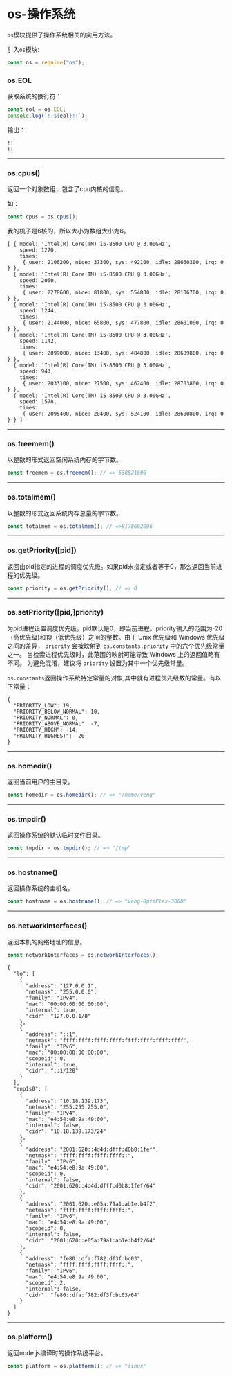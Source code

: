# os-操作系统

`os`模块提供了操作系统相关的实用方法。

引入`os`模块:

```js
const os = require("os");
```

### os.EOL

获取系统的换行符：

```js
const eol = os.EOL;
console.log(`!!${eol}!!`);
```

输出：

```shell
!!
!!
```



---

### os.cpus()

返回一个对象数组，包含了cpu内核的信息。

如：

```js
const cpus = os.cpus();
```

我的机子是6核的，所以大小为数组大小为6。

```shell
[ { model: 'Intel(R) Core(TM) i5-8500 CPU @ 3.00GHz',
    speed: 1270,
    times:
     { user: 2106200, nice: 37300, sys: 492100, idle: 28660300, irq: 0 } },
  { model: 'Intel(R) Core(TM) i5-8500 CPU @ 3.00GHz',
    speed: 2060,
    times:
     { user: 2278600, nice: 81800, sys: 554800, idle: 28106700, irq: 0 } },
  { model: 'Intel(R) Core(TM) i5-8500 CPU @ 3.00GHz',
    speed: 1244,
    times:
     { user: 2144000, nice: 65800, sys: 477800, idle: 28601000, irq: 0 } },
  { model: 'Intel(R) Core(TM) i5-8500 CPU @ 3.00GHz',
    speed: 1142,
    times:
     { user: 2099000, nice: 13400, sys: 484800, idle: 28689800, irq: 0 } },
  { model: 'Intel(R) Core(TM) i5-8500 CPU @ 3.00GHz',
    speed: 943,
    times:
     { user: 2033100, nice: 27500, sys: 462400, idle: 28703800, irq: 0 } },
  { model: 'Intel(R) Core(TM) i5-8500 CPU @ 3.00GHz',
    speed: 1578,
    times:
     { user: 2095400, nice: 20400, sys: 524100, idle: 28600800, irq: 0 } } ]
```

---

### os.freemem()

以整数的形式返回空闲系统内存的字节数。

```js
const freemem = os.freemem(); // => 538521600
```

---

### os.totalmem()

以整数的形式返回系统内存总量的字节数。

```js
const totalmem = os.totalmem(); // =>8178692096
```



---

### os.getPriority([pid])

返回由pid指定的进程的调度优先级。如果pid未指定或者等于0，那么返回当前进程的优先级。

```js
const priority = os.getPriority(); // => 0
```

---

### os.setPriority([pid,]priority)

为pid进程设置调度优先级。pid默认是0，即当前进程。priority输入的范围为-20（高优先级)和19（低优先级）之间的整数。由于 Unix 优先级和 Windows 优先级之间的差异， `priority` 会被映射到 `os.constants.priority` 中的六个优先级常量之一。 当检索进程优先级时，此范围的映射可能导致 Windows 上的返回值略有不同。 为避免混淆，建议将 `priority` 设置为其中一个优先级常量。

`os.constants`返回操作系统特定常量的对象,其中就有进程优先级数的常量。有以下常量：

```shell
{
  "PRIORITY_LOW": 19,
  "PRIORITY_BELOW_NORMAL": 10,
  "PRIORITY_NORMAL": 0,
  "PRIORITY_ABOVE_NORMAL": -7,
  "PRIORITY_HIGH": -14,
  "PRIORITY_HIGHEST": -20
}
```



---

### os.homedir()

返回当前用户的主目录。

```js
const homedir = os.homedir(); // => "/home/veng"
```

---

### os.tmpdir()

返回操作系统的默认临时文件目录。

```js
const tmpdir = os.tmpdir(); // => "/tmp"
```



---

### os.hostname()

返回操作系统的主机名。

```js
const hostname = os.hostname(); // => "veng-OptiPlex-3060"
```

---

### os.networkInterfaces()

返回本机的网络地址的信息。

```js
const networkInterfaces = os.networkInterfaces();
```

```shell
{
  "lo": [
    {
      "address": "127.0.0.1",
      "netmask": "255.0.0.0",
      "family": "IPv4",
      "mac": "00:00:00:00:00:00",
      "internal": true,
      "cidr": "127.0.0.1/8"
    },
    {
      "address": "::1",
      "netmask": "ffff:ffff:ffff:ffff:ffff:ffff:ffff:ffff",
      "family": "IPv6",
      "mac": "00:00:00:00:00:00",
      "scopeid": 0,
      "internal": true,
      "cidr": "::1/128"
    }
  ],
  "enp1s0": [
    {
      "address": "10.18.139.173",
      "netmask": "255.255.255.0",
      "family": "IPv4",
      "mac": "e4:54:e8:9a:49:00",
      "internal": false,
      "cidr": "10.18.139.173/24"
    },
    {
      "address": "2001:620::4d4d:dfff:d0b8:1fef",
      "netmask": "ffff:ffff:ffff:ffff::",
      "family": "IPv6",
      "mac": "e4:54:e8:9a:49:00",
      "scopeid": 0,
      "internal": false,
      "cidr": "2001:620::4d4d:dfff:d0b8:1fef/64"
    },
    {
      "address": "2001:620::e05a:79a1:ab1e:b4f2",
      "netmask": "ffff:ffff:ffff:ffff::",
      "family": "IPv6",
      "mac": "e4:54:e8:9a:49:00",
      "scopeid": 0,
      "internal": false,
      "cidr": "2001:620::e05a:79a1:ab1e:b4f2/64"
    },
    {
      "address": "fe80::dfa:f782:df3f:bc03",
      "netmask": "ffff:ffff:ffff:ffff::",
      "family": "IPv6",
      "mac": "e4:54:e8:9a:49:00",
      "scopeid": 2,
      "internal": false,
      "cidr": "fe80::dfa:f782:df3f:bc03/64"
    }
  ]
}
```

---

### os.platform()

返回node.js编译时的操作系统平台。

```js
const platform = os.platform(); // => "linux"
```


